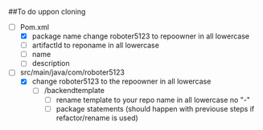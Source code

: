 ##To do uppon cloning

- [ ] Pom.xml
    - [X] package name change roboter5123 to repoowner in all lowercase
    - [ ] artifactId to reponame in all lowercase
    - [ ] name
    - [ ] description
- [ ] src/main/java/com/roboter5123
    - [X] change roboter5123 to the repoowner in all lowercase
        - [ ] /backendtemplate
            - [ ] rename template to your repo name in all lowercase no "-"
            - [ ] package statements (should happen with previouse steps if refactor/rename is used)
